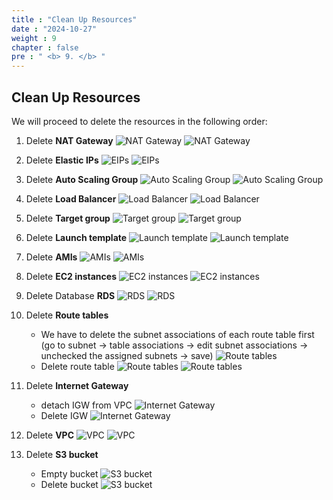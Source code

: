 ```yaml
---
title : "Clean Up Resources"
date : "2024-10-27"
weight : 9
chapter : false
pre : " <b> 9. </b> "
---
```

## Clean Up Resources

We will proceed to delete the resources in the following order:
1. Delete **NAT Gateway**
![NAT Gateway](/workshop01-AWS-FCJ-2025/images/9/01.png?width=50pc)
![NAT Gateway](/workshop01-AWS-FCJ-2025/images/9/02.png?width=50pc)

2. Delete **Elastic IPs**
![EIPs](/workshop01-AWS-FCJ-2025/images/9/03.png?width=50pc)
![EIPs](/workshop01-AWS-FCJ-2025/images/9/04.png?width=50pc)

3. Delete **Auto Scaling Group**
![Auto Scaling Group](/workshop01-AWS-FCJ-2025/images/9/05.png?width=50pc)
![Auto Scaling Group](/workshop01-AWS-FCJ-2025/images/9/06.png?width=50pc)

4. Delete **Load Balancer**
![Load Balancer](/workshop01-AWS-FCJ-2025/images/9/07.png?width=50pc)
![Load Balancer](/workshop01-AWS-FCJ-2025/images/9/08.png?width=50pc)

5. Delete **Target group**
![Target group](/workshop01-AWS-FCJ-2025/images/9/09.png?width=50pc)
![Target group](/workshop01-AWS-FCJ-2025/images/9/10.png?width=50pc)

6. Delete **Launch template**
![Launch template](/workshop01-AWS-FCJ-2025/images/9/11.png?width=50pc)
![Launch template](/workshop01-AWS-FCJ-2025/images/9/12.png?width=50pc)

7. Delete **AMIs**
![AMIs](/workshop01-AWS-FCJ-2025/images/9/13.png?width=50pc)
![AMIs](/workshop01-AWS-FCJ-2025/images/9/14.png?width=50pc)

8. Delete **EC2 instances**
![EC2 instances](/workshop01-AWS-FCJ-2025/images/9/15.png?width=50pc)
![EC2 instances](/workshop01-AWS-FCJ-2025/images/9/16.png?width=50pc)

9. Delete Database **RDS**
![RDS](/workshop01-AWS-FCJ-2025/images/9/17.png?width=50pc)
![RDS](/workshop01-AWS-FCJ-2025/images/9/18.png?width=50pc)

10. Delete **Route tables**
    - We have to delete the subnet associations of each route table first (go to subnet -> table associations -> edit subnet associations -> unchecked the assigned subnets -> save)
![Route tables](/workshop01-AWS-FCJ-2025/images/9/19.png?width=50pc)
    - Delete route table
![Route tables](/workshop01-AWS-FCJ-2025/images/9/20.png?width=50pc)
![Route tables](/workshop01-AWS-FCJ-2025/images/9/21.png?width=50pc)

11. Delete **Internet Gateway**
    - detach IGW from VPC
![Internet Gateway](/workshop01-AWS-FCJ-2025/images/9/22.png?width=50pc)
    - Delete IGW
![Internet Gateway](/workshop01-AWS-FCJ-2025/images/9/23.png?width=50pc)

12. Delete **VPC**
![VPC](/workshop01-AWS-FCJ-2025/images/9/24.png?width=50pc)
![VPC](/workshop01-AWS-FCJ-2025/images/9/25.png?width=50pc)

13. Delete **S3 bucket**
     - Empty bucket
![S3 bucket](/workshop01-AWS-FCJ-2025/images/9/26.png?width=50pc)
     - Delete bucket
![S3 bucket](/workshop01-AWS-FCJ-2025/images/9/27.png?width=50pc) 
